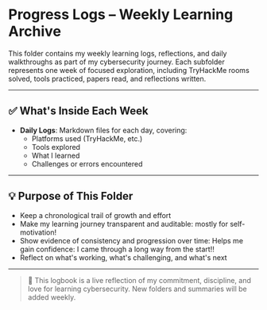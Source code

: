 #  Progress Logs – Weekly Learning Archive

This folder contains my weekly learning logs, reflections, and daily walkthroughs as part of my cybersecurity journey. Each subfolder represents one week of focused exploration, including TryHackMe rooms solved, tools practiced, papers read, and reflections written.

---

## ✅ What's Inside Each Week

- **Daily Logs**: Markdown files for each day, covering:
  - Platforms used (TryHackMe, etc.)
  - Tools explored
  - What I learned
  - Challenges or errors encountered
---

## 💡 Purpose of This Folder

- Keep a chronological trail of growth and effort
- Make my learning journey transparent and auditable: mostly for self-motivation! 
- Show evidence of consistency and progression over time: Helps me gain confidence: I came through a long way from the start!!
- Reflect on what's working, what's challenging, and what's next

---

> 📌 This logbook is a live reflection of my commitment, discipline, and love for learning cybersecurity. New folders and summaries will be added weekly.

